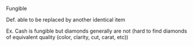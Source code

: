 Fungible

Def. able to be replaced by another identical item

Ex. Cash is fungible but diamonds generally are not (hard to find diamonds of equivalent quality (color, clarity, cut, carat, etc))
